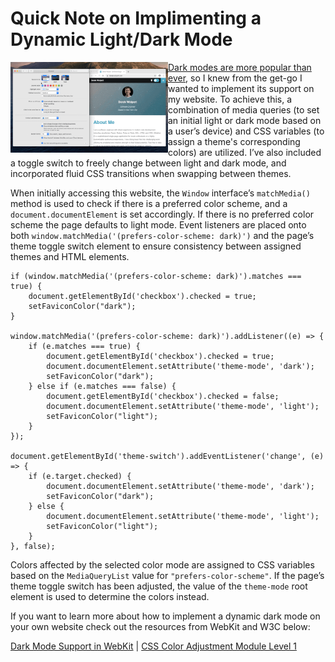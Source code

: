 # Quick Note on Implimenting a Dynamic Light/Dark Mode

<img align="left" width="50%" src="images/theme.gif"><a href="https://trends.google.com/trends/explore?date=all&geo=US&q=dark%20mode" target="_blank">Dark modes are more popular than ever</a>, so I knew from the get-go I wanted to implement its support on my website. To achieve this, a combination of media queries (to set an initial light or dark mode based on a user’s device) and CSS variables (to assign a theme's corresponding colors) are utilized. I’ve also included a toggle switch to freely change between light and dark mode, and incorporated fluid CSS transitions when swapping between themes.

When initially accessing this website, the `Window` interface’s `matchMedia()` method is used to check if there is a preferred color scheme, and a `document.documentElement` is set accordingly. If there is no preferred color scheme the page defaults to light mode. Event listeners are placed onto both `window.matchMedia('(prefers-color-scheme: dark)')` and the page’s theme toggle switch element to ensure consistency between assigned themes and HTML elements.

```
if (window.matchMedia('(prefers-color-scheme: dark)').matches === true) {
	document.getElementById('checkbox').checked = true;
	setFaviconColor("dark");
}

window.matchMedia('(prefers-color-scheme: dark)').addListener((e) => {
	if (e.matches === true) {
		document.getElementById('checkbox').checked = true;
		document.documentElement.setAttribute('theme-mode', 'dark');
		setFaviconColor("dark");
	} else if (e.matches === false) {
		document.getElementById('checkbox').checked = false;
		document.documentElement.setAttribute('theme-mode', 'light');
		setFaviconColor("light");
	}
});

document.getElementById('theme-switch').addEventListener('change', (e) => {
	if (e.target.checked) {
		document.documentElement.setAttribute('theme-mode', 'dark');
		setFaviconColor("dark");
	} else {
		document.documentElement.setAttribute('theme-mode', 'light');
		setFaviconColor("light");
	}
}, false);
```

Colors affected by the selected color mode are assigned to CSS variables based on the `MediaQueryList` value for `"prefers-color-scheme"`. If the page’s theme toggle switch has been adjusted, the value of the `theme-mode` root element is used to determine the colors instead.

If you want to learn more about how to implement a dynamic dark mode on your own website check out the resources from WebKit and W3C below:

<a href="https://webkit.org/blog/8840/dark-mode-support-in-webkit/" target="_blank">Dark Mode Support in WebKit</a> | <a href="https://drafts.csswg.org/css-color-adjust-1/" target="_blank">CSS Color Adjustment Module Level 1</a>

